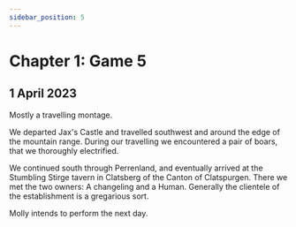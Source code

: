 ```yaml
---
sidebar_position: 5
---
```


# Chapter 1: Game 5

## 1 April 2023

Mostly a travelling montage.

We departed Jax's Castle and travelled southwest and around the edge of the mountain range. During our
travelling we encountered a pair of boars, that we thoroughly electrified.

We continued south through Perrenland, and eventually arrived at the Stumbling Stirge tavern in Clatsberg
of the Canton of Clatspurgen. There we met the two owners: A changeling and a Human. Generally the clientele of the
establishment is a gregarious sort.

Molly intends to perform the next day.
